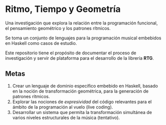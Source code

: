 # Ritmo, Tiempo y Geometría

Una investigación que explora la relación entre la programación funcional, el pensamiento geométrico y los patrones rítmicos.

Se toma un conjunto de lenguajes para la programación musical embebidos en Haskell como casos de estudio.

Este repositorio tiene el propósito de documentar el proceso de investigación
y servir de plataforma para el desarrollo de la librería **RTG**.

## Metas

1. Crear un lenguaje de dominio especifico embebido en Haskell, basado en la noción de transformación geométrica, para la generación de patrones rítmicos. 
2. Explorar las nociones de _expresividad_ del código relevantes para el ámbito de la programación al vuelo (live coding).
3. Desarrollar un sistema que permita la transformación simultánea de varios niveles estructurales de la música (tentativo).
